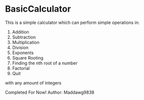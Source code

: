 # BasicCalculator

This is a simple calculator which can perform simple operations in:
1. Addition
2. Subtraction
3. Multiplication
4. Division
5. Exponents
6. Square Rooting
7. Finding the nth root of a number
8. Factorial 
9. Quit

with any amount of integers

Completed For Now! 
Author: Maddawg9838
